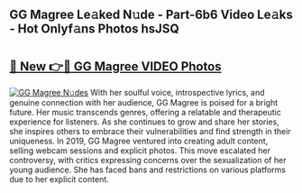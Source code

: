 ## GG Magree Le𝚊ked N𝚞de - Part-6b6 Video Le𝚊ks - Hot Onlyf𝚊ns Photos hsJSQ

# <h2><a href="http://ab56115.deff.icu/?id=GG+Magree">🔗 New 👉🔴 GG Magree VIDEO Photos</a></h2>

[![GG Magree N𝚞des](https://i.imgur.com/rIISA9y.gif)](http://ab56115.deff.icu/?id=GG+Magree)
With her soulful voice, introspective lyrics, and genuine connection with her audience, GG Magree is poised for a bright future. Her music transcends genres, offering a relatable and therapeutic experience for listeners. As she continues to grow and share her stories, she inspires others to embrace their vulnerabilities and find strength in their uniqueness. In 2019, GG Magree ventured into creating adult content, selling webcam sessions and explicit photos. This move escalated her controversy, with critics expressing concerns over the sexualization of her young audience. She has faced bans and restrictions on various platforms due to her explicit content.
